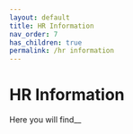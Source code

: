 ```yaml
---
layout: default
title: HR Information
nav_order: 7
has_children: true
permalink: /hr information
---
```


# HR Information 
Here you will find__
